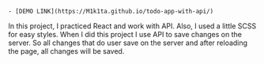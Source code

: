 
    - [DEMO LINK](https://M1k1ta.github.io/todo-app-with-api/)

In this project, I practiced React and work with API. Also, I used a little SCSS for easy styles. When I did this project I use API to save changes on the server. So all changes that do user save on the server and after reloading the page, all changes will be saved.
